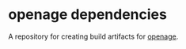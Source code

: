 # openage dependencies

A repository for creating build artifacts for [openage](https://github.com/SFTtech/openage).

